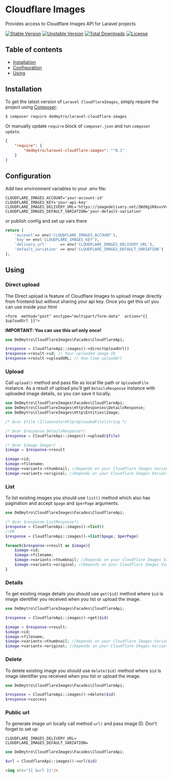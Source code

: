 # Cloudflare Images

Provides access to Cloudflare Images API for Laravel projects

[![Stable Version][badge_stable]][link_packagist]
[![Unstable Version][badge_unstable]][link_packagist]
[![Total Downloads][badge_downloads]][link_packagist]
[![License][badge_license]][link_license]

## Table of contents

* [Installation](#installation)
* [Configuration](#configuration)
* [Using](#using)

## Installation

To get the latest version of `Laravel CloudflareImages`, simply require the project using [Composer](https://getcomposer.org):

```bash
$ composer require dedmytro/laravel-cloudflare-images
```

Or manually update `require` block of `composer.json` and run `composer update`.

```json
{
    "require": {
        "dedmytro/laravel-cloudflare-images": "^0.1"
    }
}
```

## Configuration

Add two environment variables to your .env file:

```dotenv
CLOUDFLARE_IMAGES_ACCOUNT='your-account-id'
CLOUDFLARE_IMAGES_KEY='your-api-key'
CLOUDFLARE_IMAGES_DELIVERY_URL='https://imagedelivery.net/ZWd9g1K8vvvVv_Yyyy_XXX'
CLOUDFLARE_IMAGES_DEFAULT_VARIATION='your-default-variation'
```

or publish config and set up vars there

```php
return [
    'account'=> env('CLOUDFLARE_IMAGES_ACCOUNT'),
    'key'=> env('CLOUDFLARE_IMAGES_KEY'),
    'delivery_url'      => env('CLOUDFLARE_IMAGES_DELIVERY_URL'),
    'default_variation' => env('CLOUDFLARE_IMAGES_DEFAULT_VARIATION')
];
```

## Using

### Direct upload

The Direct upload is feature of Cloudflare Images to upload image directly from frontend but without sharing your api key. Once you get this url you can use
inside your html

`<form  method="post" enctype="multipart/form-data"  action="{{ $uploadUrl }}">`

**IMPORTANT: You can use this url only once!**

```php
use DeDmytro\CloudflareImages\Facades\CloudflareApi;

$response = CloudflareApi::images()->directUploadUrl()
$response->result->id; // Your uploaded image ID
$response->result->uploadURL; // One-time uploadUrl

```

### Upload

Call `upload()` method and pass file as local file path or `UploadedFile` instance. As a result of upload you'll get `DetailsResponse` instance with uploaded
image details, so you can save it locally.

```php
use DeDmytro\CloudflareImages\Facades\CloudflareApi;
use DeDmytro\CloudflareImages\Http\Responses\DetailsResponse;
use DeDmytro\CloudflareImages\Http\Entities\Image;

/* @var $file \Illuminate\Http\UploadedFile|string */

/* @var $response DetailsResponse*/
$response = CloudflareApi::images()->upload($file)

/* @var $image Image*/
$image = $response->result

$image->id;
$image->filename;
$image->variants->thumbnail; //Depends on your Cloudflare Images Variants setting
$image->variants->original; //Depends on your Cloudflare Images Variants setting


```

### List

To list existing images you should use `list()` method which also has pagination and accept `$page` and `$perPage` arguments.

```php
use DeDmytro\CloudflareImages\Facades\CloudflareApi;

/* @var $response ListResponse*/
$response = CloudflareApi::images()->list()
//OR
$response = CloudflareApi::images()->list($page, $perPage)

foreach($response->result as $image){
    $image->id;
    $image->filename;
    $image->variants->thumbnail; //Depends on your Cloudflare Images Variants setting
    $image->variants->original; //Depends on your Cloudflare Images Variants setting
}

```

### Details

To get existing image details you should use `get($id)` method where `$id` is image identifier you received when you list or upload the image.

```php
use DeDmytro\CloudflareImages\Facades\CloudflareApi;

$response = CloudflareApi::images()->get($id)

$image = $response->result;
$image->id;
$image->filename;
$image->variants->thumbnail; //Depends on your Cloudflare Images Variants setting
$image->variants->original; //Depends on your Cloudflare Images Variants setting


```

### Delete

To delete existing image you should use `delete($id)` method where `$id` is image identifier you received when you list or upload the image.

```php
use DeDmytro\CloudflareImages\Facades\CloudflareApi;

$response = CloudflareApi::images()->delete($id)
$response->success

```

### Public url

To generate image url locally call method `url(` and pass image ID. Don't forget to set up

```dotenv
CLOUDFLARE_IMAGES_DELIVERY_URL=
CLOUDFLARE_IMAGES_DEFAULT_VARIATION=
```

```php
use DeDmytro\CloudflareImages\Facades\CloudflareApi;

$url = CloudflareApi::images()->url($id)
```

```html
<img src="{{ $url }}"/>
```

[badge_downloads]:      https://img.shields.io/packagist/dt/dedmytro/laravel-cloudflare-images.svg?style=flat-square

[badge_license]:        https://img.shields.io/packagist/l/dedmytro/laravel-cloudflare-images.svg?style=flat-square

[badge_stable]:         https://img.shields.io/github/v/release/dedmytro/laravel-cloudflare-images?label=stable&style=flat-square

[badge_unstable]:       https://img.shields.io/badge/unstable-dev--main-orange?style=flat-square

[link_license]:         LICENSE

[link_packagist]:       https://packagist.org/packages/dedmytro/laravel-cloudflare-images
